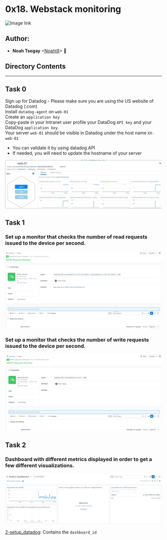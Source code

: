 # 0x18. Webstack monitoring

![Image link](https://s3.amazonaws.com/intranet-projects-files/holbertonschool-sysadmin_devops/281/hb3pAsO.png)

## Author:
* **Noah Tsegay** <[Noaht8](https://github.com/Noaht8)>  &#128511;

## Directory Contents
___

## Task 0

Sign up for Datadog - Please make sure you are using the US website of Datadog (.com)<br>
Install ```datadog-agent``` on ```web-01```<br>
Create an ```application key```<br>
Copy-paste in your Intranet user profile your DataDog ```API key``` and your DataDog ```application key```.<br>
Your server ```web-01``` should be visible in Datadog under the host name ```XX-web-01```<br>
* You can validate it by using datadog API<br>
* If needed, you will need to update the hostname of your server

![Datadog host](Task_0.jpg)

## Task 1

### Set up a monitor that checks the number of read requests issued to the device per second.
![Read Monitor](Task_1_Read.png)

### Set up a monitor that checks the number of write requests issued to the device per second.
![Write Monitor](Task_1_Write.png)

## Task 2

### Dashboard with different metrics displayed in order to get a few different visualizations.
![Noah's Dashboard](Task_2.png)

[2-setup_datadog](2-setup_datadog): Contains the ```dashboard_id```
